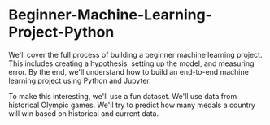 # Beginner-Machine-Learning-Project-Python

We'll cover the full process of building a beginner machine learning project. This includes creating a hypothesis, setting up the model, and measuring error. By the end, we'll understand how to build an end-to-end machine learning project using Python and Jupyter.

To make this interesting, we'll use a fun dataset. We'll use data from historical Olympic games. We'll try to predict how many medals a country will win based on historical and current data.
